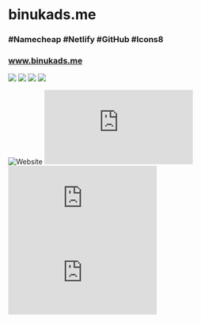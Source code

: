 # binukads.me

### #Namecheap #Netlify #GitHub #Icons8

### www.binukads.me

![](https://img.shields.io/badge/Bootstrap-563D7C?style=for-the-badge&logo=bootstrap&logoColor=white)
![](https://img.shields.io/badge/HTML5-E34F26?style=for-the-badge&logo=html5&logoColor=white)
![](https://img.shields.io/badge/CSS3-1572B6?style=for-the-badge&logo=css3&logoColor=white)
![](https://img.shields.io/badge/JavaScript-323330?style=for-the-badge&logo=javascript&logoColor=F7DF1E)


![Website](https://img.shields.io/website?down_color=red&down_message=Down%20%3A%28&up_color=dagreen&up_message=Up%20%3A%29&url=https%3A%2F%2Fwww.binukads.me)
![GitHub language count](https://img.shields.io/github/languages/count/BinukaDs/binukads.me?color=gre&logo=github)
![GitHub](https://img.shields.io/github/license/BinukaDs/binukads.me?color=dgreen)
![GitHub last commit](https://img.shields.io/github/last-commit/BinukaDs/binukads.me?logo=Github)


